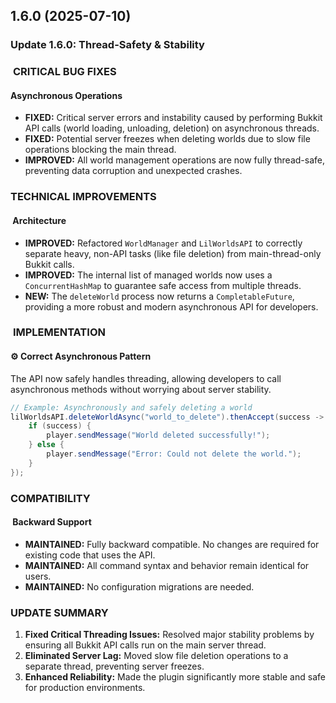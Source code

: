 ## 1.6.0 (2025-07-10)

### **Update 1.6.0: Thread-Safety & Stability**

### ️ **CRITICAL BUG FIXES**

#### **Asynchronous Operations**
- **FIXED:** Critical server errors and instability caused by performing Bukkit API calls (world loading, unloading, deletion) on asynchronous threads.
- **FIXED:** Potential server freezes when deleting worlds due to slow file operations blocking the main thread.
- **IMPROVED:** All world management operations are now fully thread-safe, preventing data corruption and unexpected crashes.

### **TECHNICAL IMPROVEMENTS**

#### ️ **Architecture**
- **IMPROVED:** Refactored `WorldManager` and `LilWorldsAPI` to correctly separate heavy, non-API tasks (like file deletion) from main-thread-only Bukkit calls.
- **IMPROVED:** The internal list of managed worlds now uses a `ConcurrentHashMap` to guarantee safe access from multiple threads.
- **NEW:** The `deleteWorld` process now returns a `CompletableFuture`, providing a more robust and modern asynchronous API for developers.

### ️ **IMPLEMENTATION**

#### ⚙️ **Correct Asynchronous Pattern**
The API now safely handles threading, allowing developers to call asynchronous methods without worrying about server stability.
```java
// Example: Asynchronously and safely deleting a world
lilWorldsAPI.deleteWorldAsync("world_to_delete").thenAccept(success -> {
    if (success) {
        player.sendMessage("World deleted successfully!");
    } else {
        player.sendMessage("Error: Could not delete the world.");
    }
});
```

### **COMPATIBILITY**

#### ️ **Backward Support**
- **MAINTAINED:** Fully backward compatible. No changes are required for existing code that uses the API.
- **MAINTAINED:** All command syntax and behavior remain identical for users.
- **MAINTAINED:** No configuration migrations are needed.

### **UPDATE SUMMARY**
1.  **Fixed Critical Threading Issues:** Resolved major stability problems by ensuring all Bukkit API calls run on the main server thread.
2.  **Eliminated Server Lag:** Moved slow file deletion operations to a separate thread, preventing server freezes.
3.  **Enhanced Reliability:** Made the plugin significantly more stable and safe for production environments.
